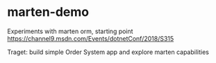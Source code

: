 # marten-demo
Experiments with marten orm, starting point https://channel9.msdn.com/Events/dotnetConf/2018/S315

Traget: build simple Order System app and explore marten capabilities
